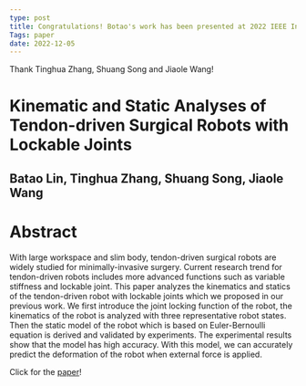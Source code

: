 ```yaml
---
type: post
title: Congratulations! Botao's work has been presented at 2022 IEEE International Conference on Robotics and Biomimetics (ROBIO)!
Tags: paper
date: 2022-12-05
---
```

Thank Tinghua Zhang, Shuang Song and Jiaole Wang!

# Kinematic and Static Analyses of Tendon-driven Surgical Robots with Lockable Joints
## Batao Lin, Tinghua Zhang, Shuang Song, Jiaole Wang

# Abstract
With large workspace and slim body, tendon-driven surgical robots are widely studied for minimally-invasive surgery. 
Current research trend for tendon-driven robots includes more advanced functions such as variable stiffness and lockable joint. 
This paper analyzes the kinematics and statics of the tendon-driven robot with lockable joints which we proposed in our previous work. 
We first introduce the joint locking function of the robot, the kinematics of the robot is analyzed with three representative robot states. 
Then the static model of the robot which is based on Euler-Bernoulli equation is derived and validated by experiments. 
The experimental results show that the model has high accuracy.
With this model, we can accurately predict the deformation of the robot when external force is applied.

Click for the [paper](https://ieeexplore.ieee.org/abstract/document/10011725/)!
